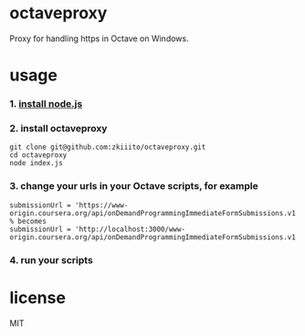 # octaveproxy
Proxy for handling https in Octave on Windows.

# usage
### 1. [install node.js](https://nodejs.org/en/)

### 2. install octaveproxy
```
git clone git@github.com:zkiiito/octaveproxy.git
cd octaveproxy
node index.js
```

### 3. change your urls in your Octave scripts, for example
```
submissionUrl = 'https://www-origin.coursera.org/api/onDemandProgrammingImmediateFormSubmissions.v1';
% becomes
submissionUrl = 'http://localhost:3000/www-origin.coursera.org/api/onDemandProgrammingImmediateFormSubmissions.v1';
```

### 4. run your scripts

# license
MIT